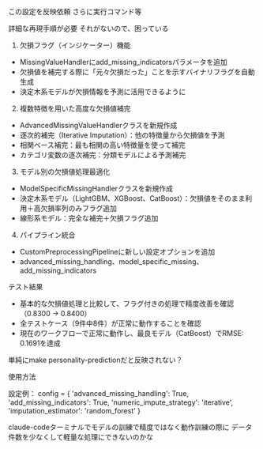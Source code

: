   この設定を反映依頼
  さらに実行コマンド等

  詳細な再現手順が必要
  それがないので、困っている

1. 欠損フラグ（インジケーター）機能
  - MissingValueHandlerにadd_missing_indicatorsパラメータを追加
  - 欠損値を補完する際に「元々欠損だった」ことを示すバイナリフラグを自動生成
  - 決定木系モデルが欠損情報を予測に活用できるように

  2. 複数特徴を用いた高度な欠損値補完
  - AdvancedMissingValueHandlerクラスを新規作成
  - 逐次的補完（Iterative Imputation）：他の特徴量から欠損値を予測
  - 相関ベース補完：最も相関の高い特徴量を使って補完
  - カテゴリ変数の逐次補完：分類モデルによる予測補完

  3. モデル別の欠損値処理最適化
  - ModelSpecificMissingHandlerクラスを新規作成
  - 決定木系モデル（LightGBM、XGBoost、CatBoost）：欠損値をそのまま利用＋高欠損率列のみフラグ追加
  - 線形系モデル：完全な補完＋欠損フラグ追加

  4. パイプライン統合
  - CustomPreprocessingPipelineに新しい設定オプションを追加
  - advanced_missing_handling、model_specific_missing、add_missing_indicators

  テスト結果

  - 基本的な欠損値処理と比較して、フラグ付きの処理で精度改善を確認（0.8300 → 0.8400）
  - 全テストケース（9件中8件）が正常に動作することを確認
  - 現在のワークフローで正常に動作し、最良モデル（CatBoost）でRMSE: 0.1691を達成

  単純にmake personality-predictionだと反映されない？
  
  使用方法

  設定例：
  config = {
      'advanced_missing_handling': True,
      'add_missing_indicators': True,
      'numeric_impute_strategy': 'iterative',
      'imputation_estimator': 'random_forest'
  }


claude-codeターミナルでモデルの訓練で精度ではなく動作訓練の際に
データ件数を少なくして軽量な処理にできないのかな